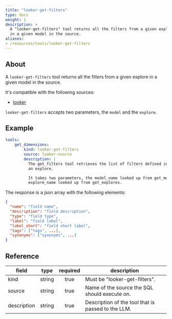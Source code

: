 ```yaml
---
title: "looker-get-filters"
type: docs
weight: 1
description: >
  A "looker-get-filters" tool returns all the filters from a given explore
  in a given model in the source.
aliases:
- /resources/tools/looker-get-filters
---
```


## About

A `looker-get-filters` tool returns all the filters from a given explore
in a given model in the source.

It's compatible with the following sources:

- [looker](../../sources/looker.md)

`looker-get-filters` accepts two parameters, the `model` and the `explore`.

## Example

```yaml
tools:
    get_dimensions:
        kind: looker-get-filters
        source: looker-source
        description: |
          The get_filters tool retrieves the list of filters defined in
          an explore.

          It takes two parameters, the model_name looked up from get_models and the
          explore_name looked up from get_explores.
```

The response is a json array with the following elements:

```json
{
  "name": "field name",
  "description": "field description",
  "type": "field type",
  "label": "field label",
  "label_short": "field short label",
  "tags": ["tags", ...],
  "synonyms": ["synonyms", ...]
}
```


## Reference

| **field**   |                  **type**                  | **required** | **description**                                                                                  |
|-------------|:------------------------------------------:|:------------:|--------------------------------------------------------------------------------------------------|
| kind        |                   string                   |     true     | Must be "looker-get-filters".                                                                    |
| source      |                   string                   |     true     | Name of the source the SQL should execute on.                                                    |
| description |                   string                   |     true     | Description of the tool that is passed to the LLM.                                               |
